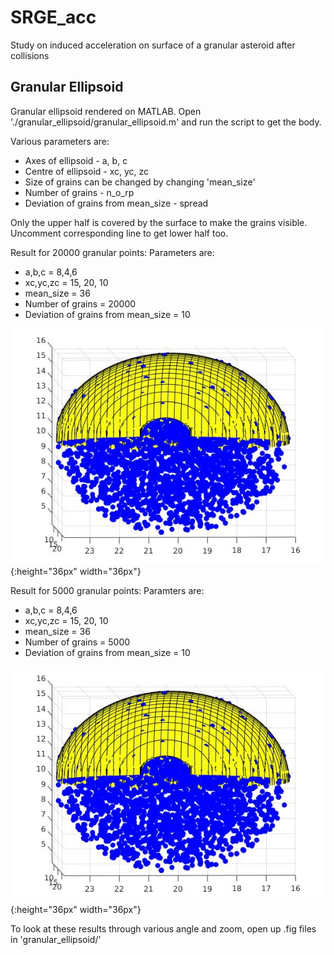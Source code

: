 # SRGE_acc
Study on induced acceleration on surface of a granular asteroid after collisions

## Granular Ellipsoid
Granular ellipsoid rendered on MATLAB. Open './granular_ellipsoid/granular_ellipsoid.m' and run the script to get the body.

Various parameters are:
 * Axes of ellipsoid - a, b, c
 * Centre of ellipsoid - xc, yc, zc
 * Size of grains can be changed by changing 'mean_size'
 * Number of grains - n_o_rp
 * Deviation of grains from mean_size - spread
 
Only the upper half is covered by the surface to make the grains visible. Uncomment corresponding line to get 
lower half too.

Result for 20000 granular points:
Parameters are:
 * a,b,c = 8,4,6
 * xc,yc,zc = 15, 20, 10
 * mean_size = 36
 * Number of grains = 20000
 * Deviation of grains from mean_size = 10

![20000 grains](https://raw.githubusercontent.com/Stav42/SRGE_acc/main/granular_ellipsoid/granular_ellipsoid_5000.jpg){:height="36px" width="36px"}

Result for 5000 granular points:
Paramters are:
 * a,b,c = 8,4,6
 * xc,yc,zc = 15, 20, 10
 * mean_size = 36
 * Number of grains = 5000
 * Deviation of grains from mean_size = 10

![5000 grains](https://raw.githubusercontent.com/Stav42/SRGE_acc/main/granular_ellipsoid/granular_ellipsoid_5000.jpg){:height="36px" width="36px"}

To look at these results through various angle and zoom, open up .fig files in 'granular_ellipsoid/'



